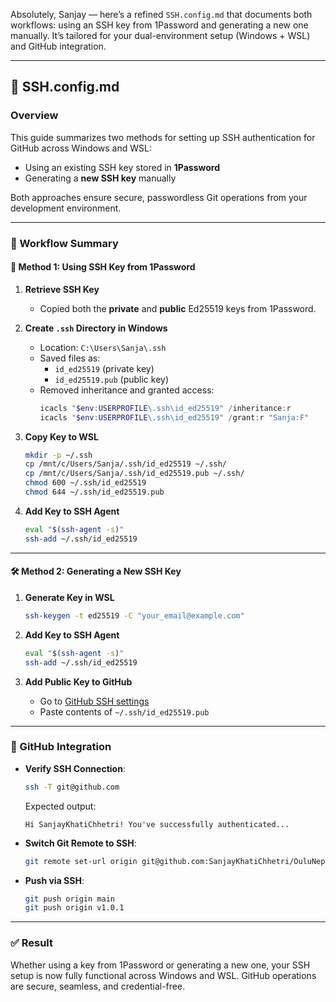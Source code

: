 Absolutely, Sanjay — here’s a refined `SSH.config.md` that documents both workflows: using an SSH key from 1Password and generating a new one manually. It’s tailored for your dual-environment setup (Windows + WSL) and GitHub integration.

---

## 🔐 SSH.config.md

### Overview

This guide summarizes two methods for setting up SSH authentication for GitHub across Windows and WSL:

- Using an existing SSH key stored in **1Password**
- Generating a **new SSH key** manually

Both approaches ensure secure, passwordless Git operations from your development environment.

---

### 🧭 Workflow Summary

#### 🔑 Method 1: Using SSH Key from 1Password

1. **Retrieve SSH Key**
   - Copied both the **private** and **public** Ed25519 keys from 1Password.

2. **Create `.ssh` Directory in Windows**
   - Location: `C:\Users\Sanja\.ssh`
   - Saved files as:
     - `id_ed25519` (private key)
     - `id_ed25519.pub` (public key)
   - Removed inheritance and granted access:
     ```powershell
     icacls "$env:USERPROFILE\.ssh\id_ed25519" /inheritance:r
     icacls "$env:USERPROFILE\.ssh\id_ed25519" /grant:r "Sanja:F"
     ```

3. **Copy Key to WSL**
   ```bash
   mkdir -p ~/.ssh
   cp /mnt/c/Users/Sanja/.ssh/id_ed25519 ~/.ssh/
   cp /mnt/c/Users/Sanja/.ssh/id_ed25519.pub ~/.ssh/
   chmod 600 ~/.ssh/id_ed25519
   chmod 644 ~/.ssh/id_ed25519.pub
   ```

4. **Add Key to SSH Agent**
   ```bash
   eval "$(ssh-agent -s)"
   ssh-add ~/.ssh/id_ed25519
   ```

---

#### 🛠️ Method 2: Generating a New SSH Key

1. **Generate Key in WSL**
   ```bash
   ssh-keygen -t ed25519 -C "your_email@example.com"
   ```

2. **Add Key to SSH Agent**
   ```bash
   eval "$(ssh-agent -s)"
   ssh-add ~/.ssh/id_ed25519
   ```

3. **Add Public Key to GitHub**
   - Go to [GitHub SSH settings](https://github.com/settings/keys)
   - Paste contents of `~/.ssh/id_ed25519.pub`

---

### 🔄 GitHub Integration

- **Verify SSH Connection**:
  ```bash
  ssh -T git@github.com
  ```
  Expected output:
  ```
  Hi SanjayKhatiChhetri! You've successfully authenticated...
  ```

- **Switch Git Remote to SSH**:
  ```bash
  git remote set-url origin git@github.com:SanjayKhatiChhetri/OuluNepaleseSports-WebApp.git
  ```

- **Push via SSH**:
  ```bash
  git push origin main
  git push origin v1.0.1
  ```

---

### ✅ Result

Whether using a key from 1Password or generating a new one, your SSH setup is now fully functional across Windows and WSL. GitHub operations are secure, seamless, and credential-free.


